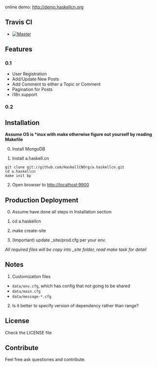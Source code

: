 online demo: <http://demo.haskellcn.org>

## Travis CI

- [![Master](https://secure.travis-ci.org/HaskellCNOrg/a.haskellcn.png?branch=master)](http://travis-ci.org/HaskellCNOrg/a.haskellcn)

## Features
### 0.1
 - User Registration
 - Add/Update New Posts
 - Add Comment to either a Topic or Comment
 - Pagination for Posts
 - i18n support

### 0.2

## Installation

**Assume OS is \*inux with make otherwise figure out yourself by reading Makefile**

0. Install MongoDB
   
1. Install a.haskell.cn

```
git clone git://github.com/HaskellCNOrg/a.haskellcn.git
cd a.haskellcn
make init bp
```

2. Open browser to <http://localhost:9900>

## Production Deployment

0. Assume have done all steps in Installation section

1. cd a.haskellcn

2. make create-site 

3. (Important) update _site/prod.cfg per your env.

*All required files will be copy into _site folder, read make task for detail*

## Notes

1. Customization files

- `data/env.cfg`, which has config that not going to be shared
- `data/main.cfg`
- `data/message-*.cfg`

2. Is it better to specify version of dependency rather than range?

## License

Check the LICENSE file

## Contribute

Feel free ask questiones and contribute.


